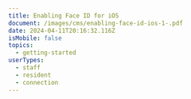 ```yaml
---
title: Enabling Face ID for iOS
document: /images/cms/enabling-face-id-ios-1-.pdf
date: 2024-04-11T20:16:32.116Z
isMobile: false
topics:
  - getting-started
userTypes:
  - staff
  - resident
  - connection
---
```

